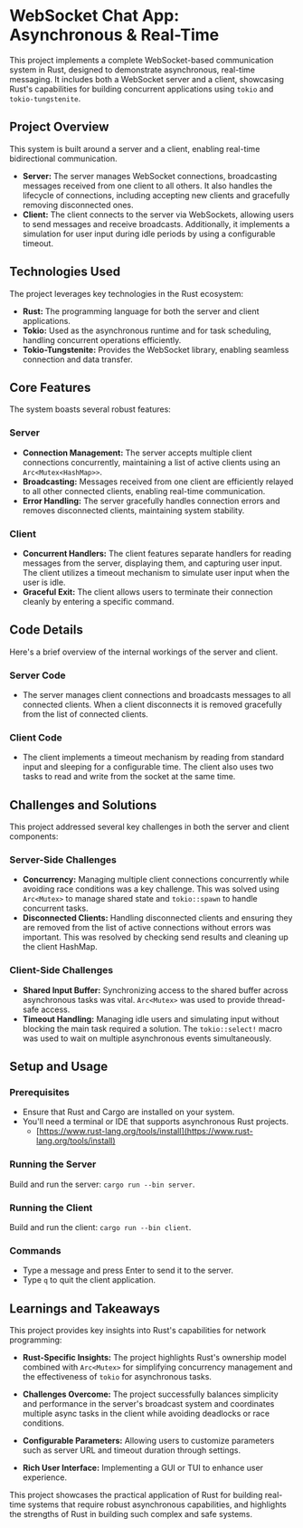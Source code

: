# WebSocket Chat App: Asynchronous & Real-Time

This project implements a complete WebSocket-based communication system in Rust, designed to demonstrate asynchronous, real-time messaging. It includes both a WebSocket server and a client, showcasing Rust's capabilities for building concurrent applications using `tokio` and `tokio-tungstenite`.

## Project Overview

This system is built around a server and a client, enabling real-time bidirectional communication.

*   **Server:** The server manages WebSocket connections, broadcasting messages received from one client to all others. It also handles the lifecycle of connections, including accepting new clients and gracefully removing disconnected ones.
*   **Client:** The client connects to the server via WebSockets, allowing users to send messages and receive broadcasts. Additionally, it implements a simulation for user input during idle periods by using a configurable timeout.

## Technologies Used

The project leverages key technologies in the Rust ecosystem:

*   **Rust:** The programming language for both the server and client applications.
*   **Tokio:** Used as the asynchronous runtime and for task scheduling, handling concurrent operations efficiently.
*   **Tokio-Tungstenite:** Provides the WebSocket library, enabling seamless connection and data transfer.

## Core Features

The system boasts several robust features:

### Server

*   **Connection Management:** The server accepts multiple client connections concurrently, maintaining a list of active clients using an `Arc<Mutex<HashMap>>`.
*   **Broadcasting:** Messages received from one client are efficiently relayed to all other connected clients, enabling real-time communication.
*   **Error Handling:** The server gracefully handles connection errors and removes disconnected clients, maintaining system stability.

### Client

*   **Concurrent Handlers:** The client features separate handlers for reading messages from the server, displaying them, and capturing user input. The client utilizes a timeout mechanism to simulate user input when the user is idle.
*   **Graceful Exit:** The client allows users to terminate their connection cleanly by entering a specific command.

## Code Details

Here's a brief overview of the internal workings of the server and client.

### Server Code

*   The server manages client connections and broadcasts messages to all connected clients. When a client disconnects it is removed gracefully from the list of connected clients.

### Client Code

*   The client implements a timeout mechanism by reading from standard input and sleeping for a configurable time. The client also uses two tasks to read and write from the socket at the same time.

## Challenges and Solutions

This project addressed several key challenges in both the server and client components:

### Server-Side Challenges

*   **Concurrency:** Managing multiple client connections concurrently while avoiding race conditions was a key challenge. This was solved using `Arc<Mutex>` to manage shared state and `tokio::spawn` to handle concurrent tasks.
*   **Disconnected Clients:** Handling disconnected clients and ensuring they are removed from the list of active connections without errors was important. This was resolved by checking send results and cleaning up the client HashMap.

### Client-Side Challenges

*   **Shared Input Buffer:** Synchronizing access to the shared buffer across asynchronous tasks was vital. `Arc<Mutex>` was used to provide thread-safe access.
*   **Timeout Handling:** Managing idle users and simulating input without blocking the main task required a solution. The `tokio::select!` macro was used to wait on multiple asynchronous events simultaneously.

## Setup and Usage

### Prerequisites

*   Ensure that Rust and Cargo are installed on your system.
*   You'll need a terminal or IDE that supports asynchronous Rust projects.
    *    [https://www.rust-lang.org/tools/install](https://www.rust-lang.org/tools/install)

### Running the Server
 Build and run the server: `cargo run --bin server`.

### Running the Client
 Build and run the client: `cargo run --bin client`.

### Commands

*   Type a message and press Enter to send it to the server.
*   Type `q` to quit the client application.

## Learnings and Takeaways

This project provides key insights into Rust's capabilities for network programming:

*   **Rust-Specific Insights:** The project highlights Rust's ownership model combined with `Arc<Mutex>` for simplifying concurrency management and the effectiveness of `tokio` for asynchronous tasks.
*   **Challenges Overcome:** The project successfully balances simplicity and performance in the server's broadcast system and coordinates multiple async tasks in the client while avoiding deadlocks or race conditions.

*   **Configurable Parameters:** Allowing users to customize parameters such as server URL and timeout duration through settings.
*   **Rich User Interface:** Implementing a GUI or TUI to enhance user experience.

This project showcases the practical application of Rust for building real-time systems that require robust asynchronous capabilities, and highlights the strengths of Rust in building such complex and safe systems.
